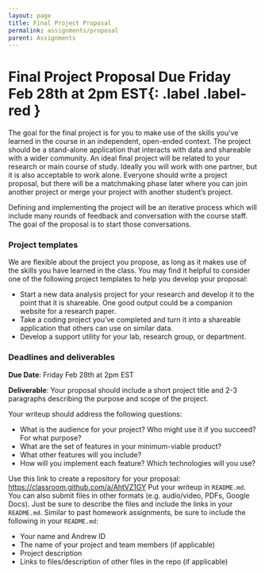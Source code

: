 ```yaml
---
layout: page
title: Final Project Proposal
permalink: assignments/proposal
parent: Assignments
---
```


# Final Project Proposal **Due Friday Feb 28th at 2pm EST**{: .label .label-red }

The goal for the final project is for you to make use of the skills you’ve learned in the course in an independent, open-ended context. The project should be a stand-alone application that interacts with data and shareable with a wider community. An ideal final project will be related to your research or main course of study. Ideally you will work with one partner, but it is also acceptable to work alone. Everyone should write a project proposal, but there will be a matchmaking phase later where you can join another project or merge your project with another student’s project.

Defining and implementing the project will be an iterative process which will include many rounds of feedback and conversation with the course staff. The goal of the proposal is to start those conversations.

### Project templates

We are flexible about the project you propose, as long as it makes use of the skills you have learned in the class. You may find it helpful to consider one of the following project templates to help you develop your proposal:

- Start a new data analysis project for your research and develop it to the point that it is shareable. One good output could be a companion website for a research paper.
- Take a coding project you’ve completed and turn it into a shareable application that others can use on similar data.
- Develop a support utility for your lab, research group, or department.

### Deadlines and deliverables

**Due Date**: Friday Feb 28th at 2pm EST

**Deliverable**: Your proposal should include a short project title and 2-3 paragraphs describing the purpose and scope of the project.

Your writeup should address the following questions:

- What is the audience for your project? Who might use it if you succeed? For what purpose?
- What are the set of features in your minimum-viable product?
- What other features will you include?
- How will you implement each feature? Which technologies will you use?

Use this link to create a repository for your proposal: <https://classroom.github.com/a/AhtVZ1GY> Put your writeup in `README.md`. You can also submit files in other formats (e.g. audio/video, PDFs, Google Docs). Just be sure to describe the files and include the links in your `README.md`. Similar to past homework assignments, be sure to include the following in your `README.md`:

- Your name and Andrew ID
- The name of your project and team members (if applicable)
- Project description
- Links to files/description of other files in the repo (if applicable)
